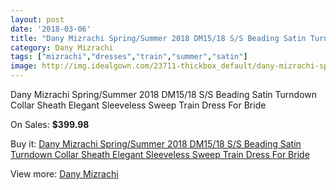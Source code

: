 ```yaml
---
layout: post
date: '2018-03-06'
title: "Dany Mizrachi Spring/Summer 2018 DM15/18 S/S Beading Satin Turndown Collar Sheath Elegant Sleeveless Sweep Train Dress For Bride"
category: Dany Mizrachi
tags: ["mizrachi","dresses","train","summer","satin"]
image: http://img.idealgown.com/23711-thickbox_default/dany-mizrachi-spring-summer-2018-dm15-18-s-s-beading-satin-turndown-collar-sheath-elegant-sleeveless-sweep-train-dress-for-bride.jpg
---
```

Dany Mizrachi Spring/Summer 2018 DM15/18 S/S Beading Satin Turndown Collar Sheath Elegant Sleeveless Sweep Train Dress For Bride

On Sales: **$399.98**
<a href="https://www.idealgown.com/en/dany-mizrachi/9124-dany-mizrachi-spring-summer-2018-dm15-18-s-s-beading-satin-turndown-collar-sheath-elegant-sleeveless-sweep-train-dress-for-bride.html"><amp-img layout="responsive" width="600" height="600" src="//img.idealgown.com/23711-thickbox_default/dany-mizrachi-spring-summer-2018-dm15-18-s-s-beading-satin-turndown-collar-sheath-elegant-sleeveless-sweep-train-dress-for-bride.jpg" alt="Dany Mizrachi Spring/Summer 2018 DM15/18 S/S Beading Satin Turndown Collar Sheath Elegant Sleeveless Sweep Train Dress For Bride 0" /></a>
<a href="https://www.idealgown.com/en/dany-mizrachi/9124-dany-mizrachi-spring-summer-2018-dm15-18-s-s-beading-satin-turndown-collar-sheath-elegant-sleeveless-sweep-train-dress-for-bride.html"><amp-img layout="responsive" width="600" height="600" src="//img.idealgown.com/23714-thickbox_default/dany-mizrachi-spring-summer-2018-dm15-18-s-s-beading-satin-turndown-collar-sheath-elegant-sleeveless-sweep-train-dress-for-bride.jpg" alt="Dany Mizrachi Spring/Summer 2018 DM15/18 S/S Beading Satin Turndown Collar Sheath Elegant Sleeveless Sweep Train Dress For Bride 1" /></a>
<a href="https://www.idealgown.com/en/dany-mizrachi/9124-dany-mizrachi-spring-summer-2018-dm15-18-s-s-beading-satin-turndown-collar-sheath-elegant-sleeveless-sweep-train-dress-for-bride.html"><amp-img layout="responsive" width="600" height="600" src="//img.idealgown.com/23713-thickbox_default/dany-mizrachi-spring-summer-2018-dm15-18-s-s-beading-satin-turndown-collar-sheath-elegant-sleeveless-sweep-train-dress-for-bride.jpg" alt="Dany Mizrachi Spring/Summer 2018 DM15/18 S/S Beading Satin Turndown Collar Sheath Elegant Sleeveless Sweep Train Dress For Bride 2" /></a>
<a href="https://www.idealgown.com/en/dany-mizrachi/9124-dany-mizrachi-spring-summer-2018-dm15-18-s-s-beading-satin-turndown-collar-sheath-elegant-sleeveless-sweep-train-dress-for-bride.html"><amp-img layout="responsive" width="600" height="600" src="//img.idealgown.com/23712-thickbox_default/dany-mizrachi-spring-summer-2018-dm15-18-s-s-beading-satin-turndown-collar-sheath-elegant-sleeveless-sweep-train-dress-for-bride.jpg" alt="Dany Mizrachi Spring/Summer 2018 DM15/18 S/S Beading Satin Turndown Collar Sheath Elegant Sleeveless Sweep Train Dress For Bride 3" /></a>

Buy it: [Dany Mizrachi Spring/Summer 2018 DM15/18 S/S Beading Satin Turndown Collar Sheath Elegant Sleeveless Sweep Train Dress For Bride](https://www.idealgown.com/en/dany-mizrachi/9124-dany-mizrachi-spring-summer-2018-dm15-18-s-s-beading-satin-turndown-collar-sheath-elegant-sleeveless-sweep-train-dress-for-bride.html "Dany Mizrachi Spring/Summer 2018 DM15/18 S/S Beading Satin Turndown Collar Sheath Elegant Sleeveless Sweep Train Dress For Bride")

View more: [Dany Mizrachi](https://www.idealgown.com/en/109-dany-mizrachi "Dany Mizrachi")